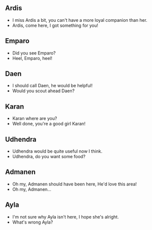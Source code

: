 ## Ardis

- I miss Ardis a bit, you can't have a more loyal companion than her.
- Ardis, come here, I got something for you!

## Emparo

- Did you see Emparo?
- Heel, Emparo, heel!

## Daen

- I should call Daen, he would be helpful!
- Would you scout ahead Daen?

## Karan

- Karan where are you?
- Well done, you're a good girl Karan!

## Udhendra

- Udhendra would be quite useful now I think.
- Udhendra, do you want some food?

## Admanen

- Oh my, Admanen should have been here, He'd love this area!
- Oh my, Admanen...

## Ayla

- I'm not sure why Ayla isn't here, I hope she's alright.
- What's wrong Ayla?
